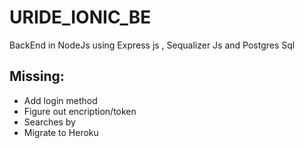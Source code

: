 # URIDE_IONIC_BE
BackEnd in NodeJs using Express js , Sequalizer Js and Postgres Sql

## Missing:

* Add login method
* Figure out encription/token
* Searches by
* Migrate to Heroku
